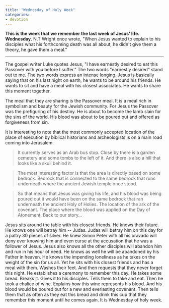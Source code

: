 ```yaml
---
title: "Wednesday of Holy Week"
categories:
- devotion
---
```

**This is the week that we remember the last week of Jesus' life. Wednesday.** N.T Wright once wrote, "When Jesus wanted to explain to his disciples what his forthcoming death was all about, he didn't give them a theory, he gave them a meal."
* * *

The gospel writer Luke quotes Jesus, "I have earnestly desired to eat this Passover with you before I suffer." The two words "earnestly desired" stand out to me. The two words express an intense longing. Jesus is basically saying that on his last night on earth, he wants to be around his friends. He wants to sit and have a meal with his closest associates. He wants to share this moment together.

The meal that they are sharing is the Passover meal. It is a meal rich in symbolism and beauty for the Jewish community. For Jesus the Passover was the prefiguring of his destiny. He is about to become the lamb slain for the sins of the world. His blood was about to be poured out and offered as forgiveness from sin.
> 
It is interesting to note that the most commonly accepted location of the place of execution by biblical historians and archeologists is on a main road coming into Jerusalem.

> It currently serves as an Arab bus stop. Close by there is a garden cemetery and some tombs to the left of it. And there is also a hill that looks like a skull behind it.

> The most interesting factor is that the area is directly based on some bedrock. Bedrock that is connected to the same bedrock that runs underneath where the ancient Jewish temple once stood.

> So that means that Jesus was giving his life, and his blood was being poured out it would have been on the same bedrock that ran underneath the ancient Holy of Holies. The location of the ark of the covenant. The place where the blood was applied on the Day of Atonement. Back to our story...

Jesus sits around the table with his closest friends. He knows their future. He knows one will betray him -- Judas. Judas will betray him on this day for a paltry 30 pieces of silver. He knew Simon Peter with all his bravado will deny ever knowing him and even curse at the accusation that he was a follower of Jesus. Jesus also knows all the other disciples will abandon him and run in his hour of need. He knows as well he will be abandoned by his Father in heaven. He knows the impending loneliness as he takes on the weight of the sin for us all. Yet he sits with his closest friends and has a meal with them. Washes their feet. And then requests that they never forget this night. He establishes a ceremony to remember this day. He takes some bread. Breaks it. Gives it to his disciples. Tells them to take and eat. Then he took a chalice of wine. Explains how this wine represents his blood. And his blood would be poured out for a new and everlasting covenant. Then tells them that as often as they eat this bread and drink this cup that they remember this moment until he comes again. It is Wednesday of holy week.